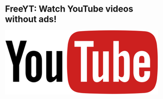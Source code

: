 # FreeYT: Watch YouTube videos without ads!
![alt text](https://github.com/j-r5784/freeyt/blob/main/res/youtube-banner.png?raw=true)
